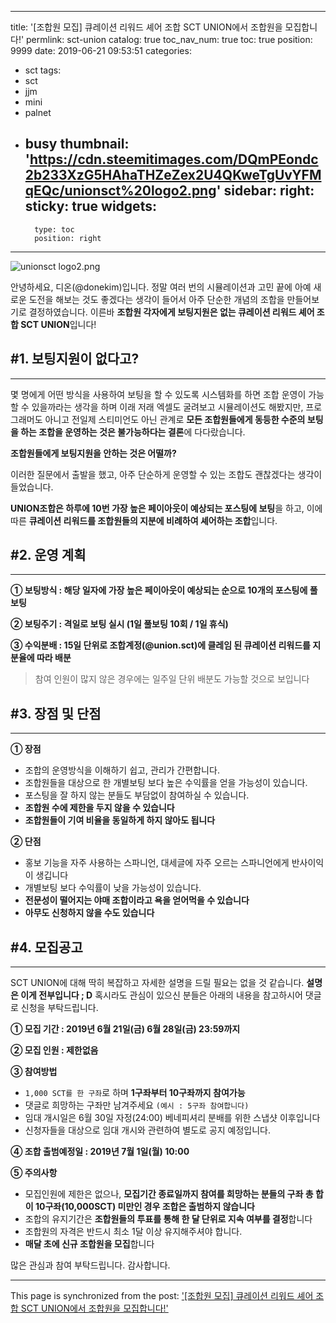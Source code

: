
---
title: '[조합원 모집] 큐레이션 리워드 셰어 조합 SCT UNION에서 조합원을 모집합니다!'
permlink: sct-union
catalog: true
toc_nav_num: true
toc: true
position: 9999
date: 2019-06-21 09:53:51
categories:
- sct
tags:
- sct
- jjm
- mini
- palnet
- busy
thumbnail: 'https://cdn.steemitimages.com/DQmPEondc2b233XzG5HAhaTHZeZex2U4QKweTgUvYFMqEQc/unionsct%20logo2.png'
sidebar:
    right:
        sticky: true
widgets:
    -
        type: toc
        position: right
---


![unionsct logo2.png](https://cdn.steemitimages.com/DQmPEondc2b233XzG5HAhaTHZeZex2U4QKweTgUvYFMqEQc/unionsct%20logo2.png)


안녕하세요, 디온(@donekim)입니다. 정말 여러 번의 시뮬레이션과 고민 끝에 아예 새로운 도전을 해보는 것도 좋겠다는 생각이 들어서 아주 단순한 개념의 조합을 만들어보기로 결정하였습니다. 이른바 **조합원 각자에게 보팅지원은 없는 큐레이션 리워드 셰어 조합 SCT UNION**입니다!


## #1. 보팅지원이 없다고?
---

몇 명에게 어떤 방식을 사용하여 보팅을 할 수 있도록 시스템화를 하면 조합 운영이 가능할 수 있을까라는 생각을 하며 이래 저래 엑셀도 굴려보고 시뮬레이션도 해봤지만, 프로그래머도 아니고 전일제 스티미언도 아닌 관계로 **모든 조합원들에게 동등한 수준의 보팅을 하는 조합을 운영하는 것은 불가능하다는 결론**에 다다랐습니다.

**조합원들에게 보팅지원을 안하는 것은 어떨까?**

이러한 질문에서 출발을 했고, 아주 단순하게 운영할 수 있는 조합도 괜찮겠다는 생각이 들었습니다.

**UNION조합은 하루에 10번 가장 높은 페이아웃이 예상되는 포스팅에 보팅**을 하고, 이에 따른 **큐레이션 리워드를 조합원들의 지분에 비례하여 셰어하는 조합**입니다.


## #2. 운영 계획
---

**① 보팅방식 : 해당 일자에 가장 높은 페이아웃이 예상되는 순으로 10개의 포스팅에 풀보팅**

**② 보팅주기 : 격일로 보팅 실시 (1일 풀보팅 10회 / 1일 휴식)**

**③ 수익분배 : 15일 단위로 조합계정(@union.sct)에 클레임 된 큐레이션 리워드를 지분율에 따라 배분**
> 참여 인원이 많지 않은 경우에는 일주일 단위 배분도 가능할 것으로 보입니다


## #3. 장점 및 단점
---

**① 장점**

- 조합의 운영방식을 이해하기 쉽고, 관리가 간편합니다. 
- 조합원들을 대상으로 한 개별보팅 보다 높은 수익률을 얻을 가능성이 있습니다.
- 포스팅을 잘 하지 않는 분들도 부담없이 참여하실 수 있습니다.
- **조합원 수에 제한을 두지 않을 수 있습니다**
- **조합원들이 기여 비율을 동일하게 하지 않아도 됩니다**


**② 단점**

- 홍보 기능을 자주 사용하는 스파니언, 대세글에 자주 오르는 스파니언에게 반사이익이 생깁니다
- 개별보팅 보다 수익률이 낮을 가능성이 있습니다.
- **전문성이 떨어지는 야매 조합이라고 욕을 얻어먹을 수 있습니다**
- **아무도 신청하지 않을 수도 있습니다**

## #4. 모집공고
---

SCT UNION에 대해 딱히 복잡하고 자세한 설명을 드릴 필요는 없을 것 같습니다. **설명은 이게 전부입니다 ; D**
혹시라도 관심이 있으신 분들은 아래의 내용을 참고하시어 댓글로 신청을 부탁드립니다.


**① 모집 기간 : 2019년 6월 21일(금) 6월 28일(금) 23:59까지**

**② 모집 인원 : 제한없음**

**③ 참여방법**

- `1,000 SCT를 한 구좌`로 하며 **1구좌부터 10구좌까지 참여가능**
- 댓글로 희망하는 구좌만 남겨주세요 `(예시 : 5구좌 참여합니다)`
- 임대 개시일은 6월 30일 자정(24:00) 베네피셔리 분배를 위한 스냅샷 이후입니다
- 신청자들을 대상으로 임대 개시와 관련하여 별도로 공지 예정입니다.

**④ 조합 출범예정일 : 2019년 7월 1일(월) 10:00**

**⑤ 주의사항**

- 모집인원에 제한은 없으나, **모집기간 종료일까지 참여를 희망하는 분들의 구좌 총 합이 10구좌(10,000SCT) 미만인 경우 조합은 출범하지 않습니다**
- 조합의 유지기간은 **조합원들의 투표를 통해 한 달 단위로 지속 여부를 결정**합니다
- 조합원의 자격은 반드시 최소 1달 이상 유지해주셔야 합니다. 
- **매달 초에 신규 조합원을 모집**합니다


많은 관심과 참여 부탁드립니다. 
감사합니다.

- - -

This page is synchronized from the post: ['[조합원 모집] 큐레이션 리워드 셰어 조합 SCT UNION에서 조합원을 모집합니다!'](https://steemit.com/@donekim/sct-union)
